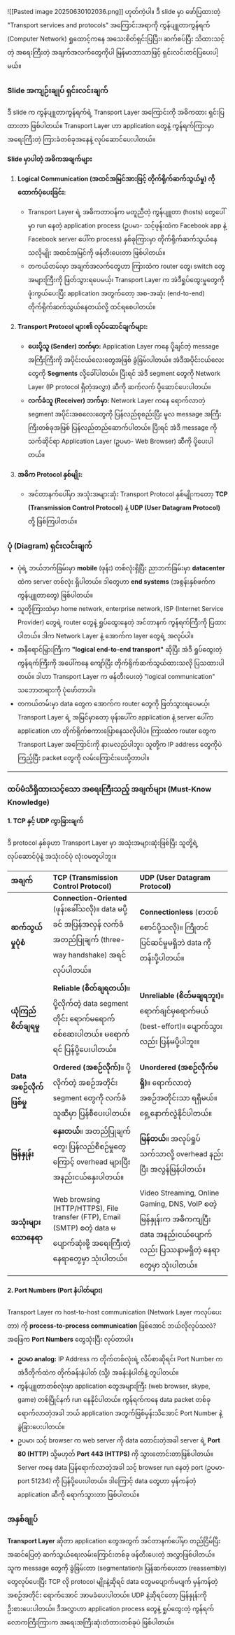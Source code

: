 ![[Pasted image 20250630102036.png]]
ဟုတ်ကဲ့ပါ။ ဒီ slide မှာ ဖော်ပြထားတဲ့ "Transport services and protocols" အကြောင်းအရာကို ကွန်ပျူတာကွန်ရက် (Computer Network) ရှုထောင့်ကနေ အသေးစိတ်ရှင်းပြပြီး၊ ဆက်စပ်ပြီး သိထားသင့်တဲ့ အရေးကြီးတဲ့ အချက်အလက်တွေကိုပါ မြန်မာဘာသာဖြင့် ရှင်းလင်းတင်ပြပေးပါ့မယ်။

### **Slide အကျဉ်းချုပ် ရှင်းလင်းချက်**

ဒီ slide က ကွန်ပျူတာကွန်ရက်ရဲ့ Transport Layer အကြောင်းကို အဓိကထား ရှင်းပြထားတာ ဖြစ်ပါတယ်။ Transport Layer ဟာ application တွေနဲ့ ကွန်ရက်ကြားမှာ အရေးကြီးတဲ့ ကြားခံတစ်ခုအနေနဲ့ လုပ်ဆောင်ပေးပါတယ်။

**Slide မှာပါတဲ့ အဓိကအချက်များ**

1.  **Logical Communication (အထင်အမြင်အားဖြင့် တိုက်ရိုက်ဆက်သွယ်မှု) ကိုထောက်ပံ့ပေးခြင်း:**
    *   Transport Layer ရဲ့ အဓိကတာဝန်က မတူညီတဲ့ ကွန်ပျူတာ (hosts) တွေပေါ်မှာ run နေတဲ့ application process (ဥပမာ- သင့်ဖုန်းထဲက Facebook app နဲ့ Facebook server ပေါ်က process) နှစ်ခုကြားမှာ တိုက်ရိုက်ဆက်သွယ်နေသလိုမျိုး အထင်အမြင်ကို ဖန်တီးပေးတာ ဖြစ်ပါတယ်။
    *   တကယ်တမ်းမှာ အချက်အလက်တွေဟာ ကြားထဲက router တွေ၊ switch တွေ အများကြီးကို ဖြတ်သွားရပေမယ့်၊ Transport Layer က အဲဒီရှုပ်ထွေးမှုတွေကို ဖုံးကွယ်ပေးပြီး application အတွက်တော့ အစ-အဆုံး (end-to-end) တိုက်ရိုက်ဆက်သွယ်နေတယ်လို့ ထင်ရစေပါတယ်။

2.  **Transport Protocol များ၏ လုပ်ဆောင်ချက်များ:**
    *   **ပေးပို့သူ (Sender) ဘက်မှာ:** Application Layer ကနေ ပို့ချင်တဲ့ message အကြီးကြီးကို အပိုင်းငယ်လေးတွေအဖြစ် ခွဲခြမ်းပါတယ်။ အဲဒီအပိုင်းငယ်လေးတွေကို **Segments** လို့ခေါ်ပါတယ်။ ပြီးရင် အဲဒီ segment တွေကို Network Layer (IP protocol ရှိတဲ့အလွှာ) ဆီကို ဆက်လက် ပို့ဆောင်ပေးပါတယ်။
    *   **လက်ခံသူ (Receiver) ဘက်မှာ:** Network Layer ကနေ ရောက်လာတဲ့ segment အပိုင်းအစလေးတွေကို ပြန်လည်စုစည်းပြီး မူလ message အကြီးကြီးတစ်ခုအဖြစ် ပြန်လည်တည်ဆောက်ပါတယ်။ ပြီးရင် အဲဒီ message ကို သက်ဆိုင်ရာ Application Layer (ဥပမာ- Web Browser) ဆီကို ပို့ပေးပါတယ်။

3.  **အဓိက Protocol နှစ်မျိုး:**
    *   အင်တာနက်ပေါ်မှာ အသုံးအများဆုံး Transport Protocol နှစ်မျိုးကတော့ **TCP (Transmission Control Protocol)** နဲ့ **UDP (User Datagram Protocol)** တို့ ဖြစ်ကြပါတယ်။

### **ပုံ (Diagram) ရှင်းလင်းချက်**

*   ပုံရဲ့ ဘယ်ဘက်ခြမ်းမှာ **mobile** (ဖုန်း) တစ်လုံးရှိပြီး ညာဘက်ခြမ်းမှာ **datacenter** ထဲက server တစ်လုံး ရှိပါတယ်။ ဒါတွေဟာ **end systems** (အစွန်းနှစ်ဖက်က ကွန်ပျူတာတွေ) ဖြစ်ပါတယ်။
*   သူတို့ကြားထဲမှာ home network, enterprise network, ISP (Internet Service Provider) တွေရဲ့ router တွေနဲ့ ရှုပ်ထွေးနေတဲ့ အင်တာနက် ကွန်ရက်ကြီးကို ပြထားပါတယ်။ ဒါက Network Layer နဲ့ အောက်က layer တွေရဲ့ အလုပ်ပါ။
*   အနီရောင်မြှားကြီးက **"logical end-to-end transport"** ဆိုပြီး အဲဒီ ရှုပ်ထွေးတဲ့ကွန်ရက်ကြီးကို အပေါ်ကနေ ကျော်ပြီး တိုက်ရိုက်ဆက်သွယ်ထားသလို ပြသထားပါတယ်။ ဒါဟာ Transport Layer က ဖန်တီးပေးတဲ့ "logical communication" သဘောတရားကို ပုံဖော်တာပါ။
*   တကယ်တမ်းမှာ data တွေက အောက်က router တွေကို ဖြတ်သွားရပေမယ့်၊ Transport Layer ရဲ့ အမြင်မှာတော့ ဖုန်းပေါ်က application နဲ့ server ပေါ်က application ဟာ တိုက်ရိုက်စကားပြောနေသလိုပါပဲ။ ကြားထဲက router တွေက Transport Layer အကြောင်းကို နားမလည်ပါဘူး၊ သူတို့က IP address တွေကိုပဲ ကြည့်ပြီး packet တွေကို လမ်းကြောင်းပေးပို့တာပါ။

---

### **ထပ်မံသိရှိထားသင့်သော အရေးကြီးသည့် အချက်များ (Must-Know Knowledge)**

#### **1. TCP နှင့် UDP ကွာခြားချက်**

ဒီ protocol နှစ်ခုဟာ Transport Layer မှာ အသုံးအများဆုံးဖြစ်ပြီး သူတို့ရဲ့ လုပ်ဆောင်ပုံနဲ့ အသုံးဝင်ပုံ လုံးဝမတူပါဘူး။

| အချက် | TCP (Transmission Control Protocol) | UDP (User Datagram Protocol) |
| :--- | :--- | :--- |
| **ဆက်သွယ်မှုပုံစံ** | **Connection-Oriented** (ဖုန်းခေါ်သလို)။ data မပို့ခင် အပြန်အလှန် လက်ခံအတည်ပြုချက် (three-way handshake) အရင်လုပ်ပါတယ်။ | **Connectionless** (စာတစ်စောင်ပို့သလို)။ ကြိုတင်ပြင်ဆင်မှုမရှိဘဲ data ကို တန်းပို့ပါတယ်။ |
| **ယုံကြည်စိတ်ချရမှု** | **Reliable (စိတ်ချရတယ်)**။ ပို့လိုက်တဲ့ data segment တိုင်း ရောက်မရောက် စစ်ဆေးပါတယ်။ မရောက်ရင် ပြန်ပို့ပေးပါတယ်။ | **Unreliable (စိတ်မချရဘူး)**။ ရောက်ချင်မှရောက်မယ် (best-effort)။ ပျောက်သွားလည်း ပြန်မပို့ပါဘူး။ |
| **Data အစဉ်လိုက်ဖြစ်မှု** | **Ordered (အစဉ်လိုက်)**။ ပို့လိုက်တဲ့ အစဉ်အတိုင်း segment တွေကို လက်ခံသူဆီမှာ ပြန်စီပေးပါတယ်။ | **Unordered (အစဉ်လိုက်မရှိ)**။ ရောက်လာတဲ့ အစဉ်အတိုင်းသာ ရရှိမယ်။ ရှေ့နောက်လွဲနိုင်ပါတယ်။ |
| **မြန်နှုန်း** | **နှေးတယ်**။ အတည်ပြုချက်တွေ၊ ပြန်လည်စီစဉ်မှုတွေကြောင့် overhead များပြီး အနည်းငယ်နှေးပါတယ်။ | **မြန်တယ်**။ အလုပ်ရှုပ်သက်သာလို့ overhead နည်းပြီး အလွန်မြန်ပါတယ်။ |
| **အသုံးများသောနေရာ** | Web browsing (HTTP/HTTPS), File transfer (FTP), Email (SMTP) စတဲ့ data မပျောက်ဆုံးဖို့ အရေးကြီးတဲ့နေရာတွေမှာ သုံးပါတယ်။ | Video Streaming, Online Gaming, DNS, VoIP စတဲ့ မြန်နှုန်းက အဓိကကျပြီး data အနည်းငယ်ပျောက်လည်း ပြဿနာမရှိတဲ့ နေရာတွေမှာ သုံးပါတယ်။ |

#### **2. Port Numbers (Port နံပါတ်များ)**

Transport Layer က host-to-host communication (Network Layer ကလုပ်ပေးတာ) ကို **process-to-process communication** ဖြစ်အောင် ဘယ်လိုလုပ်သလဲ? အဖြေက **Port Numbers** တွေသုံးပြီး လုပ်တာပါ။

*   **ဥပမာ analog:** IP Address က တိုက်တစ်လုံးရဲ့ လိပ်စာဆိုရင်၊ Port Number က အဲဒီတိုက်ထဲက တိုက်ခန်းနံပါတ် (သို့) အခန်းနံပါတ်နဲ့ တူပါတယ်။
*   ကွန်ပျူတာတစ်လုံးမှာ application တွေအများကြီး (web browser, skype, game) တစ်ပြိုင်နက် run နေနိုင်ပါတယ်။ ကွန်ရက်ကနေ data packet တစ်ခုရောက်လာတဲ့အခါ ဘယ် application အတွက်ဖြစ်မှန်းသိအောင် Port Number နဲ့ ခွဲခြားပေးပါတယ်။
*   ဥပမာ၊ သင့် browser က web server ကို data တောင်းတဲ့အခါ server ရဲ့ **Port 80 (HTTP)** သို့မဟုတ် **Port 443 (HTTPS)** ကို သွားတောင်းတာဖြစ်ပါတယ်။ Server ကနေ data ပြန်ရောက်လာတဲ့အခါ သင့် browser run နေတဲ့ port (ဥပမာ- port 51234) ကို ပြန်ပို့ပေးပါတယ်။ ဒါကြောင့် data တွေဟာ မှန်ကန်တဲ့ application ဆီကို ရောက်သွားတာ ဖြစ်ပါတယ်။

### **အနှစ်ချုပ်**

**Transport Layer** ဆိုတာ application တွေအတွက် အင်တာနက်ပေါ်မှာ တည်ငြိမ်ပြီး အဆင်ပြေတဲ့ ဆက်သွယ်ရေးလမ်းကြောင်းတစ်ခု ဖန်တီးပေးတဲ့ အလွှာဖြစ်ပါတယ်။ သူက message တွေကို ခွဲခြမ်းတာ (segmentation)၊ ပြန်ဆက်ပေးတာ (reassembly) တွေလုပ်ပေးပြီး TCP လို protocol မျိုးနဲ့ဆိုရင် data တွေမပျောက်မပျက် မှန်ကန်တဲ့အစဉ်အတိုင်း ရောက်အောင် အာမခံပေးပါတယ်။ UDP နဲ့ဆိုရင်တော့ မြန်နှုန်းကို ဦးစားပေးပါတယ်။ ဒီအလွှာဟာ application process တွေနဲ့ ရှုပ်ထွေးတဲ့ ကွန်ရက်လောကကြီးကြားက အရေးအကြီးဆုံးတံတားတစ်ခုပဲ ဖြစ်ပါတယ်။